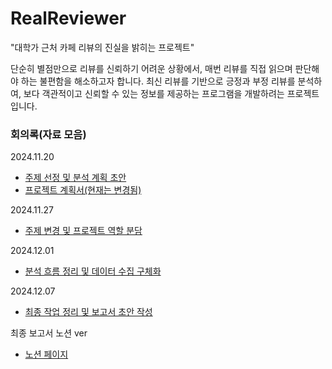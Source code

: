 # RealReviewer
"대학가 근처 카페 리뷰의 진실을 밝히는 프로젝트"

단순히 별점만으로 리뷰를 신뢰하기 어려운 상황에서, 매번 리뷰를 직접 읽으며 판단해야 하는 불편함을 해소하고자 합니다. 최신 리뷰를 기반으로 긍정과 부정 리뷰를 분석하여, 보다 객관적이고 신뢰할 수 있는 정보를 제공하는 프로그램을 개발하려는 프로젝트입니다.

### 회의록(자료 모음)
2024.11.20
- [주제 선정 및 분석 계획 초안](https://hoya324.notion.site/11-20-144738ef78ac805ea91ce90a799283b5)
- [프로젝트 계획서(현재는 변경됨)](https://hoya324.notion.site/144738ef78ac804584fff3ce8b5fdf9a)

2024.11.27
- [주제 변경 및 프로젝트 역할 분담](https://hoya324.notion.site/11-27-fb3fcc13c3b043d0a096c4af7f0adeb7)

2024.12.01
- [분석 흐름 정리 및 데이터 수집 구체화](https://hoya324.notion.site/12-1-14f738ef78ac80db86cbf3196a13cba4)

2024.12.07
- [최종 작업 정리 및 보고서 초안 작성](https://hoya324.notion.site/12-7-155738ef78ac80189006e5350a892996)

최종 보고서 노션 ver
- [노션 페이지](https://hoya324.notion.site/155738ef78ac8075b3f6c19ad4d70cf3)
